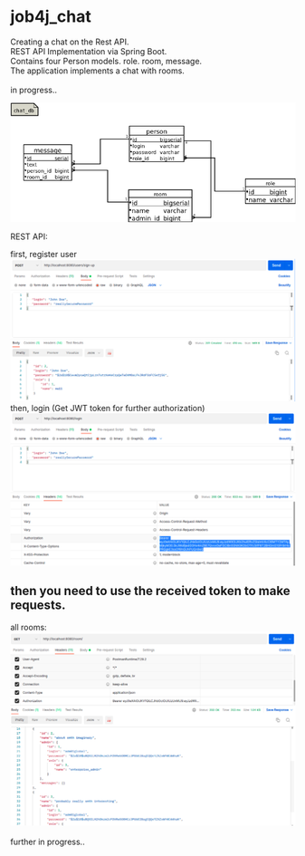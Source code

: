 # job4j_chat

Creating a chat on the Rest API.<br>
REST API Implementation via Spring Boot.<br>
Contains four Person models. role. room, message.<br>
The application implements a chat with rooms.
<br>
<br>
in progress..

![chatDBscheme](img/chatDBscheme.png) <br>

REST API:

first, register user
![register](img/register.png) <br>
then, login (Get JWT token for further authorization)
![authorization](img/authorization.png) <br>
## then you need to use the received token to make requests. ##
all rooms:
![rooms](img/rooms.png) <br>
<br>
further in progress..

